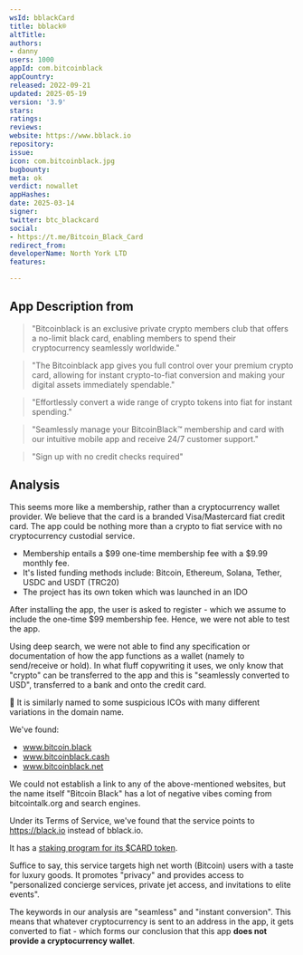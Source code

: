 ```yaml
---
wsId: bblackCard
title: bblack®
altTitle: 
authors:
- danny
users: 1000
appId: com.bitcoinblack
appCountry: 
released: 2022-09-21
updated: 2025-05-19
version: '3.9'
stars: 
ratings: 
reviews: 
website: https://www.bblack.io
repository: 
issue: 
icon: com.bitcoinblack.jpg
bugbounty: 
meta: ok
verdict: nowallet
appHashes: 
date: 2025-03-14
signer: 
twitter: btc_blackcard
social:
- https://t.me/Bitcoin_Black_Card
redirect_from: 
developerName: North York LTD
features: 

---
```


## App Description from 

> "Bitcoinblack is an exclusive private crypto members club that offers a no-limit black card, enabling members to spend their cryptocurrency seamlessly worldwide."

> "The Bitcoinblack app gives you full control over your premium crypto card, allowing for instant crypto-to-fiat conversion and making your digital assets immediately spendable."

> "Effortlessly convert a wide range of crypto tokens into fiat for instant spending."

> "Seamlessly manage your BitcoinBlack™ membership and card with our intuitive mobile app and receive 24/7 customer support."

> "Sign up with no credit checks required"

## Analysis 

This seems more like a membership, rather than a cryptocurrency wallet provider. We believe that the card is a branded Visa/Mastercard fiat credit card. The app could be nothing more than a crypto to fiat service with no cryptocurrency custodial service. 

- Membership entails a $99 one-time membership fee with a $9.99 monthly fee.
- It's listed funding methods include: Bitcoin, Ethereum, Solana, Tether, USDC and USDT (TRC20)
- The project has its own token which was launched in an IDO

After installing the app, the user is asked to register - which we assume to include the one-time $99 membership fee. Hence, we were not able to test the app. 

Using deep search, we were not able to find any specification or documentation of how the app functions as a wallet (namely to send/receive or hold). In what fluff copywriting it uses, we only know that "crypto" can be transferred to the app and this is "seamlessly converted to USD", transferred to a bank and onto the credit card. 

🚩 It is similarly named to some suspicious ICOs with many different variations in the domain name. 

We've found:

- www.bitcoin.black
- www.bitcoinblack.cash
- www.bitcoinblack.net

We could not establish a link to any of the above-mentioned websites, but the name itself "Bitcoin Black" has a lot of negative vibes coming from bitcointalk.org and search engines.

Under its Terms of Service, we've found that the service points to https://black.io instead of bblack.io. 

It has a [staking program for its $CARD token](https://whitepaper.bblack.io/usdcard-tokenomics/burn-mechanism-and-staking-program-analysis). 

Suffice to say, this service targets high net worth (Bitcoin) users with a taste for luxury goods. It promotes "privacy" and provides access to "personalized concierge services, private jet access, and invitations to elite events". 

The keywords in our analysis are "seamless" and "instant conversion". This means that whatever cryptocurrency is sent to an address in the app, it gets converted to fiat - which forms our conclusion that this app **does not provide a cryptocurrency wallet**.


